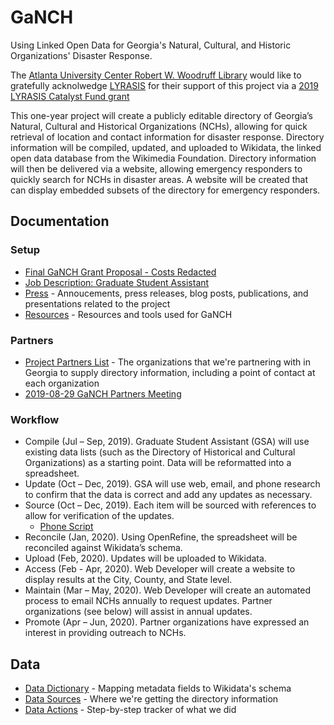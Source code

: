 # GaNCH

Using Linked Open Data for Georgia's Natural, Cultural, and Historic Organizations' Disaster Response.

The [Atlanta University Center Robert W. Woodruff Library](https://www.auctr.edu/) would like to gratefully acknolwedge [LYRASIS](https://www.lyrasis.org/Pages/Main.aspx) for their support of this project via a [2019 LYRASIS Catalyst Fund grant](https://lyrasisnow.org/press-release-lyrasis-announces-the-2019-catalyst-fund-recipients-and-their-projects/)

This one-year project will create a publicly editable directory of Georgia’s Natural, Cultural and Historical Organizations (NCHs), allowing for quick retrieval of location and contact information for disaster response. Directory information will be compiled, updated, and uploaded to Wikidata, the linked open data database from the Wikimedia Foundation. Directory information will then be delivered via a website, allowing emergency responders to quickly search for NCHs in disaster areas. A website will be created that can display embedded subsets of the directory for emergency responders.

## Documentation

### Setup

* [Final GaNCH Grant Proposal - Costs Redacted](/docs/AUCRWWL_CF19_Proposal_021919_FINAL_CostRedacts.pdf)
* [Job Description: Graduate Student Assistant](/docs/2019-06-26_GaNCH_Job%20Description_Student%20Assistant.pdf)
* [Press](/docs/press.md) - Annoucements, press releases, blog posts, publications, and presentations related to the project
* [Resources](/docs/resources.md) - Resources and tools used for GaNCH

### Partners

* [Project Partners List](/docs/project_partners.md) - The organizations that we're partnering with in Georgia to supply directory information, including a point of contact at each organization
* [2019-08-29 GaNCH Partners Meeting](https://archive.org/details/2019-08-29_ganch_partners_meeting)

### Workflow

* Compile (Jul – Sep, 2019). Graduate Student Assistant (GSA) will use existing data lists (such as the Directory of Historical and Cultural Organizations) as a starting point. Data will be reformatted into a spreadsheet.
* Update (Oct – Dec, 2019). GSA will use web, email, and phone research to confirm that the data is correct and add any updates as necessary.
* Source (Oct – Dec, 2019). Each item will be sourced with references to allow for verification of the updates.
  * [Phone Script](/docs/phone_script.md)
* Reconcile (Jan, 2020). Using OpenRefine, the spreadsheet will be reconciled against Wikidata’s schema.
* Upload (Feb, 2020). Updates will be uploaded to Wikidata.
* Access (Feb - Apr, 2020). Web Developer will create a website to display results at the City, County, and State level.
* Maintain (Mar – May, 2020). Web Developer will create an automated process to email NCHs annually to request updates. Partner organizations (see below) will assist in annual updates.
* Promote (Apr – Jun, 2020). Partner organizations have expressed an interest in providing outreach to NCHs.

## Data

* [Data Dictionary](/data/data_dictionary.md) - Mapping metadata fields to Wikidata's schema
* [Data Sources](/data/data_sources.md) - Where we're getting the directory information
* [Data Actions](/data/data_actions.md) - Step-by-step tracker of what we did
